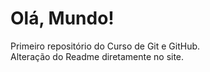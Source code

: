 # Olá, Mundo!
 Primeiro repositório do Curso de Git e GitHub.<br>
 Alteração do Readme diretamente no site.
